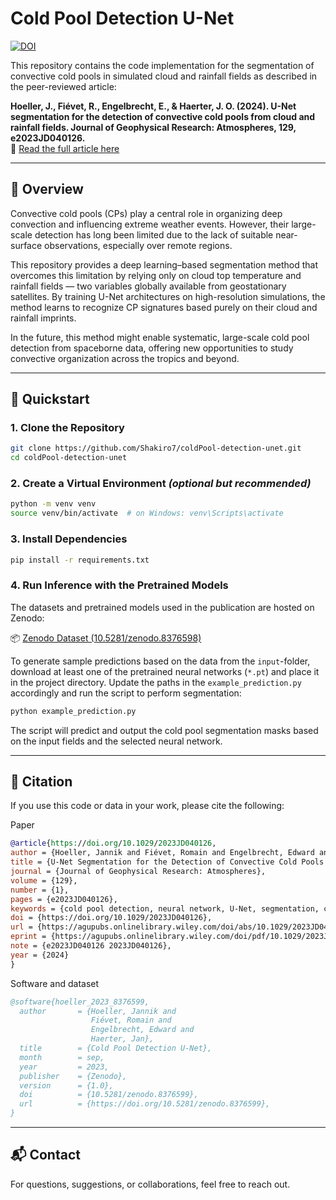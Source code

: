 # Cold Pool Detection U-Net

[![DOI](https://zenodo.org/badge/DOI/10.5281/zenodo.8376599.svg)](https://doi.org/10.5281/zenodo.8376599)

This repository contains the code implementation for the segmentation of convective cold pools in simulated cloud and rainfall fields as described in the peer-reviewed article:

**Hoeller, J., Fiévet, R., Engelbrecht, E., & Haerter, J. O. (2024). U-Net segmentation for the detection of convective cold pools from cloud and rainfall fields. Journal of Geophysical Research: Atmospheres, 129, e2023JD040126.**  
📄 [Read the full article here](https://doi.org/10.1029/2023JD040126)

---

## 🧊 Overview

Convective cold pools (CPs) play a central role in organizing deep convection and influencing extreme weather events. However, their large-scale detection has long been limited due to the lack of suitable near-surface observations, especially over remote regions.

This repository provides a deep learning–based segmentation method that overcomes this limitation by relying only on cloud top temperature and rainfall fields — two variables globally available from geostationary satellites. By training U-Net architectures on high-resolution simulations, the method learns to recognize CP signatures based purely on their cloud and rainfall imprints.

In the future, this method might enable systematic, large-scale cold pool detection from spaceborne data, offering new opportunities to study convective organization across the tropics and beyond.

---

## 🚀 Quickstart

### 1. Clone the Repository

```bash
git clone https://github.com/Shakiro7/coldPool-detection-unet.git
cd coldPool-detection-unet
```

### 2. Create a Virtual Environment *(optional but recommended)*

```bash
python -m venv venv
source venv/bin/activate  # on Windows: venv\Scripts\activate
```

### 3. Install Dependencies

```bash
pip install -r requirements.txt
```

### 4. Run Inference with the Pretrained Models

The datasets and pretrained models used in the publication are hosted on Zenodo:

📦 [Zenodo Dataset (10.5281/zenodo.8376598)](https://zenodo.org/records/8376599)

To generate sample predictions based on the data from the `input`-folder, download at least one of the pretrained neural networks (`*.pt`) and place it in the project directory. Update the paths in the `example_prediction.py` accordingly and run the script to perform segmentation:

```bash
python example_prediction.py
```

The script will predict and output the cold pool segmentation masks based on the input fields and the selected neural network.

---

## 📖 Citation

If you use this code or data in your work, please cite the following:

Paper
```bibtex
@article{https://doi.org/10.1029/2023JD040126,
author = {Hoeller, Jannik and Fiévet, Romain and Engelbrecht, Edward and Haerter, Jan O.},
title = {U-Net Segmentation for the Detection of Convective Cold Pools From Cloud and Rainfall Fields},
journal = {Journal of Geophysical Research: Atmospheres},
volume = {129},
number = {1},
pages = {e2023JD040126},
keywords = {cold pool detection, neural network, U-Net, segmentation, cloud and rainfall fields, convective organization},
doi = {https://doi.org/10.1029/2023JD040126},
url = {https://agupubs.onlinelibrary.wiley.com/doi/abs/10.1029/2023JD040126},
eprint = {https://agupubs.onlinelibrary.wiley.com/doi/pdf/10.1029/2023JD040126},
note = {e2023JD040126 2023JD040126},
year = {2024}
}
```

Software and dataset
```bibtex
@software{hoeller_2023_8376599,
  author       = {Hoeller, Jannik and
                  Fiévet, Romain and
                  Engelbrecht, Edward and
                  Haerter, Jan},
  title        = {Cold Pool Detection U-Net},
  month        = sep,
  year         = 2023,
  publisher    = {Zenodo},
  version      = {1.0},
  doi          = {10.5281/zenodo.8376599},
  url          = {https://doi.org/10.5281/zenodo.8376599},
}
```

---

## 📬 Contact

For questions, suggestions, or collaborations, feel free to reach out.
